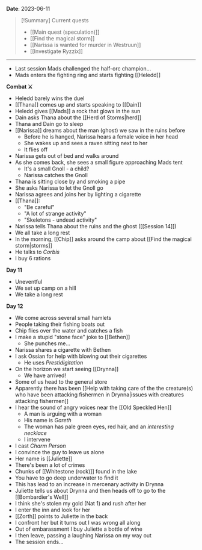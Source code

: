 **Date**: 2023-06-11

> [!Summary] Current quests
> - [[Main quest (speculation)]]
> - [[Find the magical storm]]
> - [[Narissa is wanted for murder in Westruun]]
> - [[Investigate Ryzzix]]

---
- Last session Mads challenged the half-orc champion...
- Mads enters the fighting ring and starts fighting [[Heledd]]

**Combat ⚔**

* Heledd barely wins the duel
* [[Thana]] comes up and starts speaking to [[Dain]]
* Heledd gives [[Mads]] a rock that glows in the sun
* Dain asks Thana about the [[Herd of Storms|herd]]
* Thana and Dain go to sleep
* [[Narissa]] dreams about the man (ghost) we saw in the ruins before
	* Before he is hanged, Narissa hears a female voice in her head
	* She wakes up and sees a raven sitting next to her
	* It flies off
* Narissa gets out of bed and walks around
* As she comes back, she sees a small figure approaching Mads tent
	* It's a small Gnoll - a child?
	* Narissa catches the Gnoll
* Thana is sitting close by and smoking a pipe
* She asks Narissa to let the Gnoll go
* Narissa agrees and joins her by lighting a cigarette
* [[Thana]]:
	* "Be careful"
	* "A lot of strange activity"
	* "Skeletons - undead activity"
* Narissa tells Thana about the ruins and the ghost ([[Session 14]])
* We all take a long rest
* In the morning, [[Chip]] asks around the camp about [[Find the magical storm|storms]]
* He talks to *Corbis*
* I buy 6 rations

**Day 11**
- Uneventful
- We set up camp on a hill
- We take a long rest

**Day 12**
- We come across several small hamlets
- People taking their fishing boats out
- Chip flies over the water and catches a fish
- I make a stupid "stone face" joke to [[Bethen]]
	- She punches me...
- Narissa shares a cigarette with Bethen
- I ask Ossian for help with blowing out their cigarettes
	- He uses *Prestidigitation*
- On the horizon we start seeing [[Drynna]]
	- We have arrived!
- Some of us head to the general store
- Apparently there has been [[Help with taking care of the the creature(s) who have been attacking fishermen in Drynna|issues with creatures attacking fishermen]]
- I hear the sound of angry voices near the [[Old Speckled Hen]]
	- A man is arguing with a woman
	- His name is *Gareth*
	- The woman has pale green eyes, red hair, and an *interesting necklace*
	- I intervene
- I cast *Charm Person*
- I convince the guy to leave us alone
- Her name is [[Juliette]]
- There's been a lot of crimes
- Chunks of [[Whitestone (rock)]] found in the lake
- You have to go deep underwater to find it
- This has lead to an increase in mercenary activity in Drynna
- Juliette tells us about Drynna and then heads off to go to the [[Bombardier's Well]]
- I think she's stolen my gold (Nat 1) and rush after her
- I enter the inn and look for her
- [[Zorth]] points to Juliette in the back
- I confront her but it turns out I was wrong all along
- Out of embarassment I buy Juliette a bottle of wine
- I then leave, passing a laughing Narissa on my way out
- The session ends...